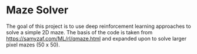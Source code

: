 # Maze Solver

The goal of this project is to use deep reinforcement learning approaches to solve a simple 2D maze. The basis of the code is taken from https://samyzaf.com/ML/rl/qmaze.html and expanded upon to solve larger pixel mazes (50 x 50).